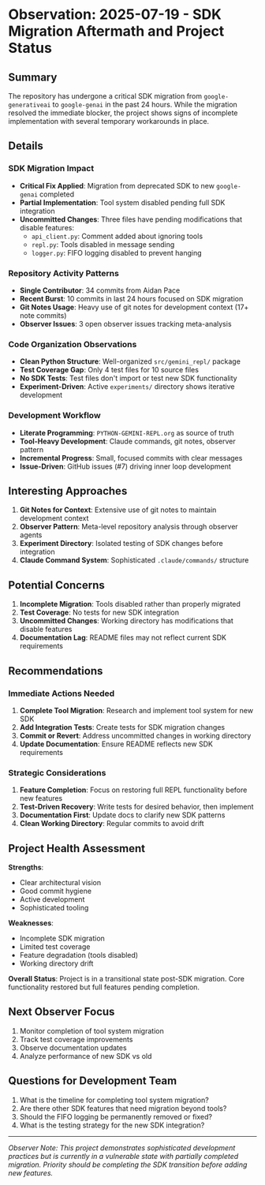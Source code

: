# Observation: 2025-07-19 - SDK Migration Aftermath and Project Status

## Summary
The repository has undergone a critical SDK migration from `google-generativeai` to `google-genai` in the past 24 hours. While the migration resolved the immediate blocker, the project shows signs of incomplete implementation with several temporary workarounds in place.

## Details

### SDK Migration Impact
- **Critical Fix Applied**: Migration from deprecated SDK to new `google-genai` completed
- **Partial Implementation**: Tool system disabled pending full SDK integration
- **Uncommitted Changes**: Three files have pending modifications that disable features:
  - `api_client.py`: Comment added about ignoring tools
  - `repl.py`: Tools disabled in message sending
  - `logger.py`: FIFO logging disabled to prevent hanging

### Repository Activity Patterns
- **Single Contributor**: 34 commits from Aidan Pace
- **Recent Burst**: 10 commits in last 24 hours focused on SDK migration
- **Git Notes Usage**: Heavy use of git notes for development context (17+ note commits)
- **Observer Issues**: 3 open observer issues tracking meta-analysis

### Code Organization Observations
- **Clean Python Structure**: Well-organized `src/gemini_repl/` package
- **Test Coverage Gap**: Only 4 test files for 10 source files
- **No SDK Tests**: Test files don't import or test new SDK functionality
- **Experiment-Driven**: Active `experiments/` directory shows iterative development

### Development Workflow
- **Literate Programming**: `PYTHON-GEMINI-REPL.org` as source of truth
- **Tool-Heavy Development**: Claude commands, git notes, observer pattern
- **Incremental Progress**: Small, focused commits with clear messages
- **Issue-Driven**: GitHub issues (#7) driving inner loop development

## Interesting Approaches

1. **Git Notes for Context**: Extensive use of git notes to maintain development context
2. **Observer Pattern**: Meta-level repository analysis through observer agents
3. **Experiment Directory**: Isolated testing of SDK changes before integration
4. **Claude Command System**: Sophisticated `.claude/commands/` structure

## Potential Concerns

1. **Incomplete Migration**: Tools disabled rather than properly migrated
2. **Test Coverage**: No tests for new SDK integration
3. **Uncommitted Changes**: Working directory has modifications that disable features
4. **Documentation Lag**: README files may not reflect current SDK requirements

## Recommendations

### Immediate Actions Needed
1. **Complete Tool Migration**: Research and implement tool system for new SDK
2. **Add Integration Tests**: Create tests for SDK migration changes
3. **Commit or Revert**: Address uncommitted changes in working directory
4. **Update Documentation**: Ensure README reflects new SDK requirements

### Strategic Considerations
1. **Feature Completion**: Focus on restoring full REPL functionality before new features
2. **Test-Driven Recovery**: Write tests for desired behavior, then implement
3. **Documentation First**: Update docs to clarify new SDK patterns
4. **Clean Working Directory**: Regular commits to avoid drift

## Project Health Assessment

**Strengths**:
- Clear architectural vision
- Good commit hygiene
- Active development
- Sophisticated tooling

**Weaknesses**:
- Incomplete SDK migration
- Limited test coverage
- Feature degradation (tools disabled)
- Working directory drift

**Overall Status**: Project is in a transitional state post-SDK migration. Core functionality restored but full features pending completion.

## Next Observer Focus

1. Monitor completion of tool system migration
2. Track test coverage improvements
3. Observe documentation updates
4. Analyze performance of new SDK vs old

## Questions for Development Team

1. What is the timeline for completing tool system migration?
2. Are there other SDK features that need migration beyond tools?
3. Should the FIFO logging be permanently removed or fixed?
4. What is the testing strategy for the new SDK integration?

---

*Observer Note: This project demonstrates sophisticated development practices but is currently in a vulnerable state with partially completed migration. Priority should be completing the SDK transition before adding new features.*
